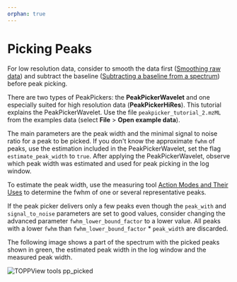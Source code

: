 ```yaml
---
orphan: true
---
```

Picking Peaks
============

For low resolution data, consider to smooth the data first ([Smoothing raw data](../../../topp-command-line-tools/smoothing-raw-data.md)) and subtract
the baseline ([Subtracting a baseline from a spectrum](../../../topp-command-line-tools/subtracting-a-baseline-from-a-spectrum.md)) before peak picking.

There are two types of PeakPickers: the **PeakPickerWavelet** and one especially suited for high resolution data (**PeakPickerHiRes**). This tutorial explains the PeakPickerWavelet. Use the file `peakpicker_tutorial_2.mzML` from the examples data (select **File** > **Open example data**).

The main parameters are the peak width and the minimal signal to noise ratio for a peak to be picked. If you don't know
the approximate `fwhm` of peaks, use the estimation included in the PeakPickerWavelet, set the flag `estimate_peak_width`
to `true`. After applying the PeakPickerWavelet, observe which peak width was estimated and used for peak picking in the
log window.

To estimate the peak width, use the measuring tool <a href="../../visualize-with-openms/display-modes-and-view-options.html">Action Modes and Their Uses</a> to determine
the fwhm of one or several representative peaks.

If the peak picker delivers only a few peaks even though the `peak_with` and `signal_to_noise` parameters are set to
good values, consider changing the advanced parameter `fwhm_lower_bound_factor` to a lower value. All peaks with a lower
`fwhm` than `fwhm_lower_bound_factor` \* `peak_width` are discarded.

The following image shows a part of the spectrum with the picked peaks shown in green, the estimated peak width in the
log window and the measured peak width.

![TOPPView tools pp\_picked](/images/tutorials/topp/TOPPView_tools_pp_picked.png)
